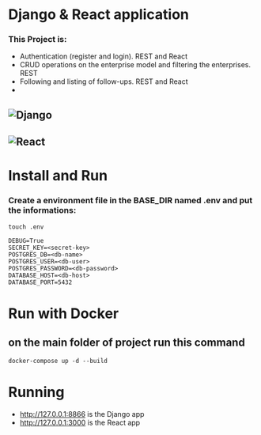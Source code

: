 # Django & React application

### This Project is:

- Authentication (register and login). REST and React
- CRUD operations on the enterprise model and filtering the enterprises. REST
- Following and listing of follow-ups. REST and React
-

## ![Django](https://github.com/abdullah-algumar/DRFAuthFilter)

## ![React](https://github.com/abdullah-algumar/ReactApp)

# Install and Run

### Create a environment file in the BASE_DIR named .env and put the informations:

```
touch .env
```

```
DEBUG=True
SECRET_KEY=<secret-key>
POSTGRES_DB=<db-name>
POSTGRES_USER=<db-user>
POSTGRES_PASSWORD=<db-password>
DATABASE_HOST=<db-host>
DATABASE_PORT=5432
```

# Run with Docker

## on the main folder of project run this command

`docker-compose up -d --build`

# Running

- http://127.0.0.1:8866 is the Django app
- http://127.0.0.1:3000 is the React app

